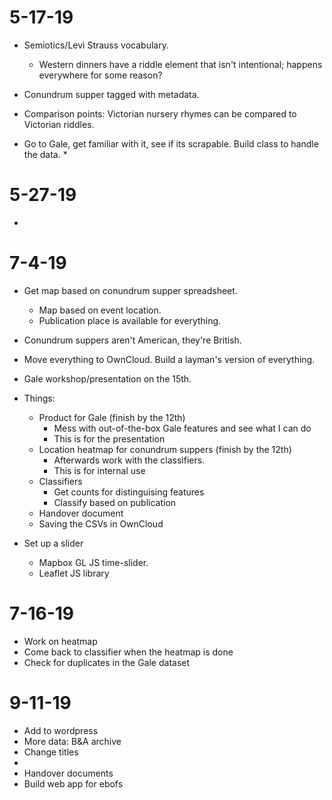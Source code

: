# 5-17-19
* Semiotics/Levi Strauss vocabulary.
	* Western dinners have a riddle element that isn't intentional; happens everywhere for some reason?
* Conundrum supper tagged with metadata.
* Comparison points: Victorian nursery rhymes can be compared to Victorian riddles.

* Go to Gale, get familiar with it, see if its scrapable. Build class to handle the data.
	* 

# 5-27-19
* 

# 7-4-19
* Get map based on conundrum supper spreadsheet.
	* Map based on event location.
	* Publication place is available for everything.
* Conundrum suppers aren't American, they're British.
* Move everything to OwnCloud. Build a layman's version of everything.
* Gale workshop/presentation on the 15th. 

* Things:
	* Product for Gale (finish by the 12th)
		* Mess with out-of-the-box Gale features and see what I can do
		* This is for the presentation
	* Location heatmap for conundrum suppers (finish by the 12th)
		* Afterwards work with the classifiers.
		* This is for internal use
	* Classifiers
		* Get counts for distinguising features
		* Classify based on publication
	* Handover document
	* Saving the CSVs in OwnCloud

* Set up a slider
	* Mapbox GL JS time-slider. 
	* Leaflet JS library

# 7-16-19
* Work on heatmap
* Come back to classifier when the heatmap is done
* Check for duplicates in the Gale dataset

# 9-11-19
* Add to wordpress
* More data: B&A archive
* Change titles
* 
* Handover documents
* Build web app for ebofs